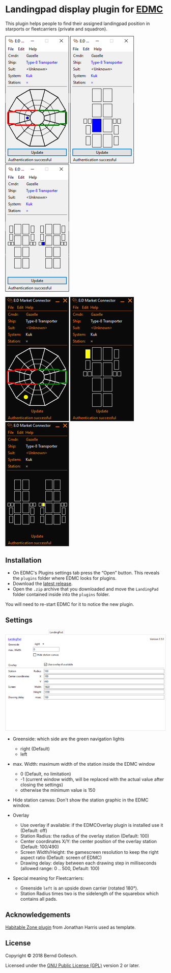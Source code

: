 # Landingpad display plugin for [EDMC](https://github.com/Marginal/EDMarketConnector/wiki)

This plugin helps people to find their assigned landingpad position in starports or fleetcarriers (private and squadron).

![Screenshot](images/Default_Starport.png)
![Screenshot](images/Default_Fleetcarrier.png)
![Screenshot](images/Default_Squadroncarrier.png)

![Screenshot](images/Dark_Starport.png)
![Screenshot](images/Dark_Fleetcarrier.png)
![Screenshot](images/Dark_Squadroncarrier.png)

## Installation

* On EDMC's Plugins settings tab press the “Open” button. This reveals the `plugins` folder where EDMC looks for plugins.
* Download the [latest release](https://github.com/bgol/LandingPad/releases/latest).
* Open the `.zip` archive that you downloaded and move the `LandingPad` folder contained inside into the `plugins` folder.

You will need to re-start EDMC for it to notice the new plugin.

## Settings

![Screenshot](images/Settings.png)

* Greenside: which side are the green navigation lights
  - right (Default)
  - left
* max. Width: maximum width of the station inside the EDMC window
  - 0 (Default, no limitation)
  - -1 (current window width, will be replaced with the actual value after closing the settings)
  - otherwise the minimum value is 150
* Hide station canvas: Don't show the station graphic in the EDMC window.
* Overlay
  - Use overlay if available: if the EDMCOverlay plugin is installed use it (Default: off)
  - Station Radius: the radius of the overlay station (Default: 100)
  - Center coordinates X/Y: the center position of the overlay station (Default: 100/490)
  - Screen Width/Height: the gamescreen resolution to keep the right aspect ratio (Default: screen of EDMC)
  - Drawing delay: delay between each drawing step in milliseconds (allowed range: 0 .. 500, Default: 100)

* Special meaning for Fleetcarriers:
  - Greenside `left` is an upside down carrier (rotated 180°).
  - Station Radius times two is the sidelength of the squarebox which contains all pads.

## Acknowledgements

[Habitable Zone plugin](https://github.com/Marginal/HabZone) from Jonathan Harris used as template.

## License

Copyright © 2018 Bernd Gollesch.

Licensed under the [GNU Public License (GPL)](http://www.gnu.org/licenses/gpl-2.0.html) version 2 or later.
